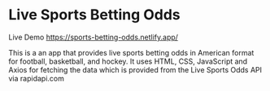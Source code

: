 # Live Sports Betting Odds

Live Demo https://sports-betting-odds.netlify.app/

This is a an app that provides live sports betting odds in American format for football, basketball, and hockey. It uses HTML, CSS, JavaScript and Axios for fetching the data which is provided from the Live Sports Odds API via rapidapi.com
